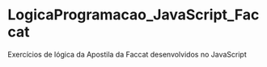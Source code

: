 # LogicaProgramacao_JavaScript_Faccat
Exercícios de lógica da Apostila da Faccat desenvolvidos no JavaScript
